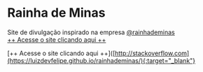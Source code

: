 # Rainha de Minas
 Site de divulgação inspirado na empresa <a href="https://www.instagram.com/biscoitossrainha_deminas" target="_blank">@rainhademinas</a> <br>
<a href="https://luizdevfelipe.github.io/rainhademinas/" target="_blank">++ Acesse o site clicando aqui ++</a>

[++ Acesse o site clicando aqui ++]([http://stackoverflow.com](https://luizdevfelipe.github.io/rainhademinas/){:target="_blank"}
